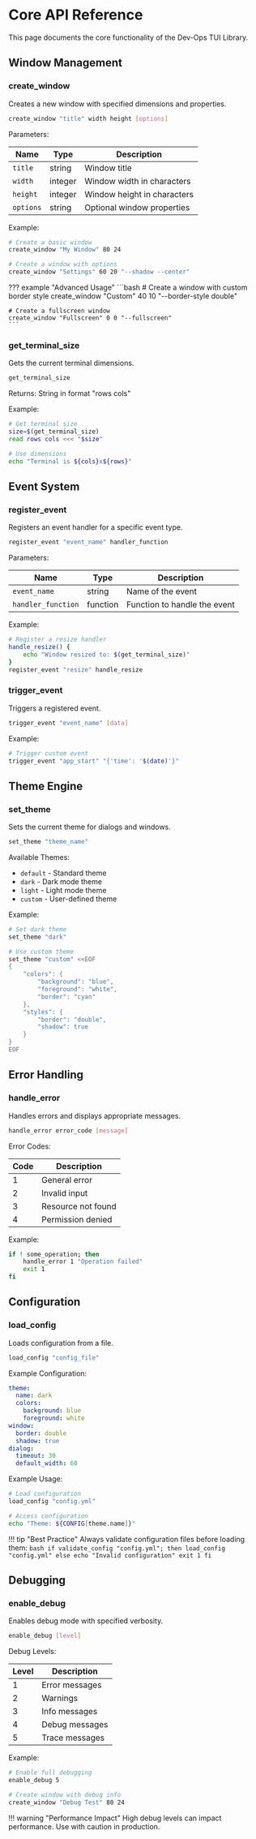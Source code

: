 # Core API Reference

This page documents the core functionality of the Dev-Ops TUI Library.

## Window Management

### create_window

Creates a new window with specified dimensions and properties.

```bash title="Function Signature"
create_window "title" width height [options]
```

Parameters:

| Name | Type | Description |
|------|------|-------------|
| `title` | string | Window title |
| `width` | integer | Window width in characters |
| `height` | integer | Window height in characters |
| `options` | string | Optional window properties |

Example:

```bash
# Create a basic window
create_window "My Window" 80 24

# Create a window with options
create_window "Settings" 60 20 "--shadow --center"
```

??? example "Advanced Usage"
    ```bash
    # Create a window with custom border style
    create_window "Custom" 40 10 "--border-style double"
    
    # Create a fullscreen window
    create_window "Fullscreen" 0 0 "--fullscreen"
    ```

### get_terminal_size

Gets the current terminal dimensions.

```bash title="Function Signature"
get_terminal_size
```

Returns: String in format "rows cols"

Example:

```bash
# Get terminal size
size=$(get_terminal_size)
read rows cols <<< "$size"

# Use dimensions
echo "Terminal is ${cols}x${rows}"
```

## Event System

### register_event

Registers an event handler for a specific event type.

```bash title="Function Signature"
register_event "event_name" handler_function
```

Parameters:

| Name | Type | Description |
|------|------|-------------|
| `event_name` | string | Name of the event |
| `handler_function` | function | Function to handle the event |

Example:

```bash hl_lines="2 3 4"
# Register a resize handler
handle_resize() {
    echo "Window resized to: $(get_terminal_size)"
}
register_event "resize" handle_resize
```

### trigger_event

Triggers a registered event.

```bash title="Function Signature"
trigger_event "event_name" [data]
```

Example:

```bash
# Trigger custom event
trigger_event "app_start" "{'time': '$(date)'}"
```

## Theme Engine

### set_theme

Sets the current theme for dialogs and windows.

```bash title="Function Signature"
set_theme "theme_name"
```

Available Themes:

- `default` - Standard theme
- `dark` - Dark mode theme
- `light` - Light mode theme
- `custom` - User-defined theme

Example:

```bash
# Set dark theme
set_theme "dark"

# Use custom theme
set_theme "custom" <<EOF
{
    "colors": {
        "background": "blue",
        "foreground": "white",
        "border": "cyan"
    },
    "styles": {
        "border": "double",
        "shadow": true
    }
}
EOF
```

## Error Handling

### handle_error

Handles errors and displays appropriate messages.

```bash title="Function Signature"
handle_error error_code [message]
```

Error Codes:

| Code | Description |
|------|-------------|
| 1 | General error |
| 2 | Invalid input |
| 3 | Resource not found |
| 4 | Permission denied |

Example:

```bash
if ! some_operation; then
    handle_error 1 "Operation failed"
    exit 1
fi
```

## Configuration

### load_config

Loads configuration from a file.

```bash title="Function Signature"
load_config "config_file"
```

Example Configuration:

```yaml title="config.yml"
theme:
  name: dark
  colors:
    background: blue
    foreground: white
window:
  border: double
  shadow: true
dialog:
  timeout: 30
  default_width: 60
```

Example Usage:

```bash
# Load configuration
load_config "config.yml"

# Access configuration
echo "Theme: ${CONFIG[theme.name]}"
```

!!! tip "Best Practice"
    Always validate configuration files before loading them:
    ```bash
    if validate_config "config.yml"; then
        load_config "config.yml"
    else
        echo "Invalid configuration"
        exit 1
    fi
    ```

## Debugging

### enable_debug

Enables debug mode with specified verbosity.

```bash title="Function Signature"
enable_debug [level]
```

Debug Levels:

| Level | Description |
|-------|-------------|
| 1 | Error messages |
| 2 | Warnings |
| 3 | Info messages |
| 4 | Debug messages |
| 5 | Trace messages |

Example:

```bash
# Enable full debugging
enable_debug 5

# Create window with debug info
create_window "Debug Test" 80 24
```

!!! warning "Performance Impact"
    High debug levels can impact performance. Use with caution in production. 